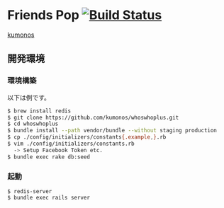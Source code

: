 # Friends Pop [![Build Status](https://travis-ci.org/kumonos/whoswhoplus.svg?branch=master)](https://travis-ci.org/kumonos/whoswhoplus)

[kumonos](http://kumonos.jp/)

## 開発環境

### 環境構築

以下は例です。

```bash
$ brew install redis
$ git clone https://github.com/kumonos/whoswhoplus.git
$ cd whoswhoplus
$ bundle install --path vendor/bundle --without staging production
$ cp ./config/initializers/constants{.example,}.rb
$ vim ./config/initializers/constants.rb
  -> Setup Facebook Token etc.
$ bundle exec rake db:seed
```

### 起動

```
$ redis-server
$ bundle exec rails server
```
